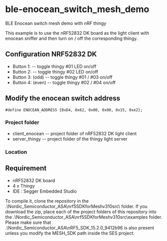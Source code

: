 # ble-enocean_switch_mesh_demo
BLE Enocean switch mesh demo with nRF thingy

This example is to use the nRF52832 DK board as the light client with enocean sniffer and then turn on / off the corresponding thingy.

## Configuration NRF52832 DK
* Button 1: -- toggle thingy #01 LED on/off
* Button 2: -- toggle thingy #02 LED on/off
* Button 3: (odd) -- toggle thingy #01 / #03 on/off
* Button 4: (even) -- toggle thingy #02 / #04 on/off

## Modify the enocean switch address
```
#define ENOCEAN_ADDRESS {0xD4, 0x62, 0x00, 0x00, 0x15, 0xe2};
```

### Project folder
* client_enocean -- project folder of nRF52832 DK light client
* server_thingy -- project folder of the thingy light server

### Location


## Requirement
* nRF52832 DK board
* 4 x Thingy
* IDE : Segger Embedded Studio

To compile it, clone the repository in the .\Nordic_Semiconductor_ASA\nrf5SDKforMeshv310src\ folder. If you download the zip, place each of the project folders of this repository into the .\Nordic_Semiconductor_ASA\nrf5SDKforMeshv310src\examples folder. Please make sure that .\Nordic_Semiconductor_ASA\nRF5_SDK_15.2.0_9412b96 is also present unless you modify the MESH_SDK path inside the SES project.
